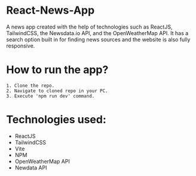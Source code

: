 # React-News-App
A news app created with the help of technologies such as ReactJS, TailwindCSS, the Newsdata.io API, and the OpenWeatherMap API. It has a search option built in for finding news sources and the website is also fully responsive.

# How to run the app?
```
1. Clone the repo.
2. Navigate to cloned repo in your PC.
3. Execute 'npm run dev' command.
```
# Technologies used: 
* ReactJS
* TailwindCSS 
* Vite 
* NPM 
* OpenWeatherMap API 
* Newdata API
